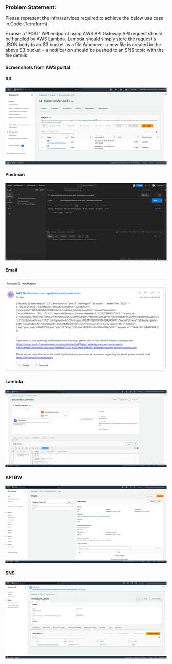 ### Problem Statement:

Please represent the infra/services required to achieve the below use case in Code (Terraform)

Expose a 'POST' API endpoint using AWS API Gateway
API request should be handled by AWS Lambda, Lambda should simply store the request's JSON body to an S3 bucket as a file
Whenever a new file is created in the above S3 bucket - a notification should be pushed to an SNS topic with the file details

#### Screenshots from AWS portal

#### S3
![S3](images/s3.png)

#### Postman
![Postman](images/postman.png)

#### Email
![Email](images/email.png)

#### Lambda
![lambda](images/lambda.png)

#### API GW
![APIGW](images/apigw.png)

#### SNS
![SNS](images/sns.png)